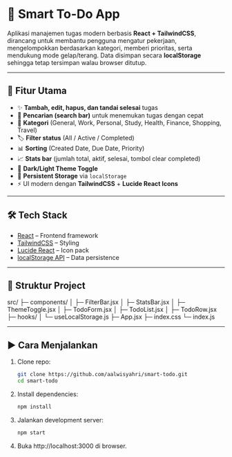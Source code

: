 # 📝 Smart To-Do App

Aplikasi manajemen tugas modern berbasis **React + TailwindCSS**, dirancang untuk membantu pengguna mengatur pekerjaan, mengelompokkan berdasarkan kategori, memberi prioritas, serta mendukung mode gelap/terang. Data disimpan secara **localStorage** sehingga tetap tersimpan walau browser ditutup.

---

## 🚀 Fitur Utama
- ✨ **Tambah, edit, hapus, dan tandai selesai** tugas
- 🔎 **Pencarian (search bar)** untuk menemukan tugas dengan cepat
- 📂 **Kategori** (General, Work, Personal, Study, Health, Finance, Shopping, Travel)
- 🏷️ **Filter status** (All / Active / Completed)
- 📊 **Sorting** (Created Date, Due Date, Priority)
- 📈 **Stats bar** (jumlah total, aktif, selesai, tombol clear completed)
- 🌙 **Dark/Light Theme Toggle**
- 💾 **Persistent Storage** via `localStorage`
- ⚡ UI modern dengan **TailwindCSS** + **Lucide React Icons**

---

## 🛠️ Tech Stack
- [React](https://react.dev/) – Frontend framework
- [TailwindCSS](https://tailwindcss.com/) – Styling
- [Lucide React](https://lucide.dev/) – Icon pack
- [localStorage API](https://developer.mozilla.org/en-US/docs/Web/API/Window/localStorage) – Data persistence

---

## 📂 Struktur Project
src/
├─ components/
│ ├─ FilterBar.jsx
│ ├─ StatsBar.jsx
│ ├─ ThemeToggle.jsx
│ ├─ TodoForm.jsx
│ ├─ TodoList.jsx
│ ├─ TodoRow.jsx
├─ hooks/
│ └─ useLocalStorage.js
├─ App.jsx
├─ index.css
└─ index.js

---

## ▶️ Cara Menjalankan
1. Clone repo:
   ```bash
   git clone https://github.com/aalwisyahri/smart-todo.git
   cd smart-todo

2. Install dependencies:
   ```bash
   npm install

4. Jalankan development server:
   ```bash
   npm start

6. Buka http://localhost:3000 di browser.
